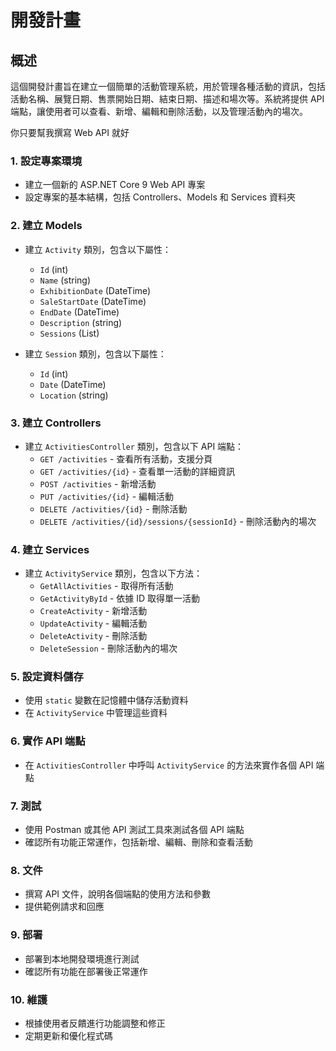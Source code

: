 # 開發計畫

## 概述
這個開發計畫旨在建立一個簡單的活動管理系統，用於管理各種活動的資訊，包括活動名稱、展覽日期、售票開始日期、結束日期、描述和場次等。系統將提供 API 端點，讓使用者可以查看、新增、編輯和刪除活動，以及管理活動內的場次。

你只要幫我撰寫 Web API 就好

### 1. 設定專案環境

* 建立一個新的 ASP.NET Core 9 Web API 專案
* 設定專案的基本結構，包括 Controllers、Models 和 Services 資料夾

### 2. 建立 Models

* 建立 `Activity` 類別，包含以下屬性：
  * `Id` (int)
  * `Name` (string)
  * `ExhibitionDate` (DateTime)
  * `SaleStartDate` (DateTime)
  * `EndDate` (DateTime)
  * `Description` (string)
  * `Sessions` (List<Session>)

* 建立 `Session` 類別，包含以下屬性：
  * `Id` (int)
  * `Date` (DateTime)
  * `Location` (string)

### 3. 建立 Controllers

* 建立 `ActivitiesController` 類別，包含以下 API 端點：
  * `GET /activities` - 查看所有活動，支援分頁
  * `GET /activities/{id}` - 查看單一活動的詳細資訊
  * `POST /activities` - 新增活動
  * `PUT /activities/{id}` - 編輯活動
  * `DELETE /activities/{id}` - 刪除活動
  * `DELETE /activities/{id}/sessions/{sessionId}` - 刪除活動內的場次

### 4. 建立 Services

* 建立 `ActivityService` 類別，包含以下方法：
  * `GetAllActivities` - 取得所有活動
  * `GetActivityById` - 依據 ID 取得單一活動
  * `CreateActivity` - 新增活動
  * `UpdateActivity` - 編輯活動
  * `DeleteActivity` - 刪除活動
  * `DeleteSession` - 刪除活動內的場次

### 5. 設定資料儲存

* 使用 `static` 變數在記憶體中儲存活動資料
* 在 `ActivityService` 中管理這些資料

### 6. 實作 API 端點

* 在 `ActivitiesController` 中呼叫 `ActivityService` 的方法來實作各個 API 端點

### 7. 測試

* 使用 Postman 或其他 API 測試工具來測試各個 API 端點
* 確認所有功能正常運作，包括新增、編輯、刪除和查看活動

### 8. 文件

* 撰寫 API 文件，說明各個端點的使用方法和參數
* 提供範例請求和回應

### 9. 部署

* 部署到本地開發環境進行測試
* 確認所有功能在部署後正常運作

### 10. 維護

* 根據使用者反饋進行功能調整和修正
* 定期更新和優化程式碼